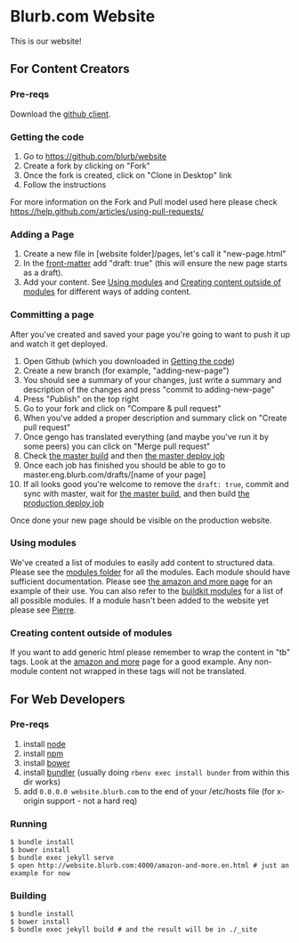 # Blurb.com Website

This is our website!

## For Content Creators

### Pre-reqs

Download the [github client](https://mac.github.com).

### Getting the code

1. Go to https://github.com/blurb/website
2. Create a fork by clicking on "Fork"
3. Once the fork is created, click on "Clone in Desktop" link
4. Follow the instructions

For more information on the Fork and Pull model used here please check https://help.github.com/articles/using-pull-requests/

### Adding a Page

1. Create a new file in [website folder]/pages, let's call it "new-page.html"
2. In the [front-matter](https://github.com/blurb/website/blob/cd7b0bd7fb5926362ed846c67b946e2582a6be91/pages/amazon-and-more.html#L1-L7) add "draft: true" (this will ensure the new page starts as a draft).
3. Add your content. See [Using modules](#using-modules) and [Creating content outside of modules](#creating-content-outside-of-modules) for different ways of adding content.

### Committing a page

After you've created and saved your page you're going to want to push it up and watch it get deployed.

1. Open Github (which you downloaded in [Getting the code](#getting-the-code))
2. Create a new branch (for example, "adding-new-page")
2. You should see a summary of your changes, just write a summary and description of the changes and press "commit to adding-new-page"
3. Press "Publish" on the top right
4. Go to your fork and click on "Compare & pull request"
5. When you've added a proper description and summary click on "Create pull request"
6. Once gengo has translated everything (and maybe you've run it by some peers) you can click on "Merge pull request"
7. Check [the master build](http://jenkins.blurb.com/job/website-master/) and then [the master deploy job](http://jenkins.blurb.com/job/website-master-deploy/)
8. Once each job has finished you should be able to go to master.eng.blurb.com/drafts/[name of your page]
9. If all looks good you're welcome to remove the `draft: true`, commit and sync with master, wait for [the master build](http://jenkins.blurb.com/job/website-master/), and then build [the production deploy job](http://jenkins.blurb.com/job/website-production-deploy/)

Once done your new page should be visible on the production website.

### Using modules

We've created a list of modules to easily add content to structured data. Please see the [modules folder](https://github.com/blurb/website/tree/master/pages/_includes/modules) for all the modules. Each module should have sufficient documentation. Please see [the amazon and more page](https://github.com/blurb/website/blob/a3c0ee9e4e72a10d0ab00efa04252410436144aa/pages/amazon-and-more.html) for an example of their use. You can also refer to the [buildkit modules](http://buildkit.eng.blurb.com/documentation/modules/) for a list of all possible modules. If a module hasn't been added to the website yet please see [Pierre](plarochelle@blurb.com).

### Creating content outside of modules

If you want to add generic html please remember to wrap the content in "tb" tags. Look at the [amazon and more](https://github.com/blurb/website/blob/a3c0ee9e4e72a10d0ab00efa04252410436144aa/pages/amazon-and-more.html#L13-L23) page for a good example. Any non-module content not wrapped in these tags will not be translated.

## For Web Developers

### Pre-reqs
1. install [node](https://nodejs.org/)
2. install [npm](https://www.npmjs.com/)
3. install [bower](http://bower.io/)
4. install [bundler](http://bundler.io/) (usually doing `rbenv exec install bunder` from within this dir works)
5. add `0.0.0.0 website.blurb.com` to the end of your /etc/hosts file (for x-origin support - not a hard req)

### Running
    $ bundle install
    $ bower install
    $ bundle exec jekyll serve
    $ open http://website.blurb.com:4000/amazon-and-more.en.html # just an example for now

### Building
    $ bundle install
    $ bower install
    $ bundle exec jekyll build # and the result will be in ./_site
